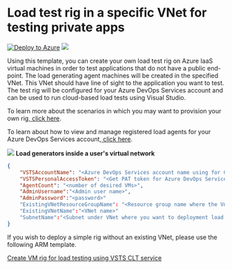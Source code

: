 # Load test rig in a specific VNet for testing private apps


[![Deploy to Azure](http://azuredeploy.net/deploybutton.png)](https://portal.azure.com/#create/Microsoft.Template/uri/https%3a%2f%2fraw.githubusercontent.com%2fAzure%2fazure-quickstart-templates%2fmaster%2f201-vsts-cloudloadtest-rig-existing-vnet%2fazuredeploy.json)
<a href="http://armviz.io/#/?load=https%3a%2f%2fraw.githubusercontent.com%2fAzure%2fazure-quickstart-templates%2fmaster%2f201-vsts-cloudloadtest-rig-existing-vnet%2fazuredeploy.json" target="_blank">
    <img src="http://armviz.io/visualizebutton.png"/>
</a>
          
Using this template, you can create your own load test rig on Azure IaaS virtual machines in order to test applications that do not have a public end-point. The load generating agent machines will be created in the specified VNet. This VNet should have line of sight to the application you want to test. The test rig will be configured for your Azure DevOps Services account and can be used to run cloud-based load tests using Visual Studio.

To learn more about the scenarios in which you may want to provision your own rig,<a href="https://blogs.msdn.microsoft.com/visualstudioalm/2016/09/27/run-cloud-based-load-tests-using-your-own-machines-a-k-a-bring-your-own-subscription/" target="_blank"> click here</a>.

To learn about how to view and manage registered load agents for your Azure DevOps Services account,<a href="https://blogs.msdn.microsoft.com/visualstudioalm/2016/08/22/use-cloud-load-agents-on-your-infrastructure/" target="_blank"> click here</a>.


<img src="images/CLTAgentsOnVnet.png"/>
<b> Load generators inside a user's virtual network </b>

```json
{
    "VSTSAccountName": "<Azure DevOps Services account name using for CLT>",
    "VSTSPersonalAccessToken": "<Get PAT token for Azure DevOps Services account>",
    "AgentCount": "<number of desired VMs>",
    "AdminUsername":"<Admin user name>",
    "AdminPassword":"<password>" 
	"ExistingVNetResourceGroupName": "<Resource group name where the Vnet exists"
	"ExistingVNetName":"<VNet name>"
	"SubnetName":"<Subnet under VNet where you want to deployment load agents>"
}
```

If you wish to deploy a simple rig without an existing VNet, please use the following ARM template.

<a href="https://github.com/Azure/azure-quickstart-templates/tree/master/101-vsts-cloudloadtest-rig"> Create VM rig for load testing using VSTS CLT service </a>
